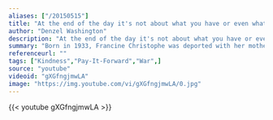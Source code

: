 ```yaml
---
aliases: ["/20150515"]
title: "At the end of the day it's not about what you have or even what you've accomplished. ..It's about who you've lifted up, who you've made better. It's about what you've given back."
author: "Denzel Washington"
description: "At the end of the day it's not about what you have or even what you've accomplished. ..It's about who you've lifted up, who you've made better. It's about what you've given back. - Denzel Washington quotes from GetInspired365.com"
summary: "Born in 1933, Francine Christophe was deported with her mother at the Bergen-Belsen concentration camp in 1944. Released the following year, she continues to share her experience and memories, particularly with the younger generations."
referenceurl: ""
tags: ["Kindness","Pay-It-Forward","War",]
source: "youtube"
videoid: "gXGfngjmwLA"
image: "https://img.youtube.com/vi/gXGfngjmwLA/0.jpg"
---
```


{{< youtube gXGfngjmwLA >}}
